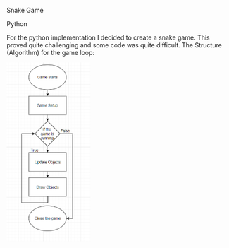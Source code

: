Snake Game

Python


For the python implementation I decided to create a snake game. This proved quite challenging and some code was quite difficult. 
The Structure (Algorithm) for the game loop:

![](first.PNG)